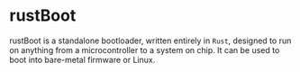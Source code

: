 # rustBoot
rustBoot is a standalone bootloader, written entirely in `Rust`, designed to run on anything from a microcontroller to a system on chip. It can be used to boot into bare-metal firmware or Linux.
